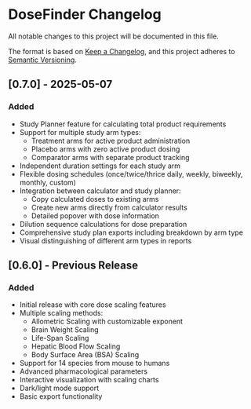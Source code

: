 # DoseFinder Changelog

All notable changes to this project will be documented in this file.

The format is based on [Keep a Changelog](https://keepachangelog.com/en/1.0.0/),
and this project adheres to [Semantic Versioning](https://semver.org/spec/v2.0.0.html).

## [0.7.0] - 2025-05-07

### Added
- Study Planner feature for calculating total product requirements
- Support for multiple study arm types:
  - Treatment arms for active product administration
  - Placebo arms with zero active product dosing
  - Comparator arms with separate product tracking
- Independent duration settings for each study arm
- Flexible dosing schedules (once/twice/thrice daily, weekly, biweekly, monthly, custom)
- Integration between calculator and study planner:
  - Copy calculated doses to existing arms
  - Create new arms directly from calculator results
  - Detailed popover with dose information
- Dilution sequence calculations for dose preparation
- Comprehensive study plan exports including breakdown by arm type
- Visual distinguishing of different arm types in reports

## [0.6.0] - Previous Release

### Added
- Initial release with core dose scaling features
- Multiple scaling methods:
  - Allometric Scaling with customizable exponent
  - Brain Weight Scaling
  - Life-Span Scaling
  - Hepatic Blood Flow Scaling
  - Body Surface Area (BSA) Scaling
- Support for 14 species from mouse to humans
- Advanced pharmacological parameters
- Interactive visualization with scaling charts
- Dark/light mode support
- Basic export functionality
